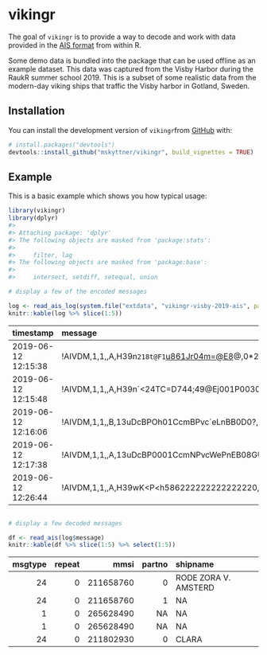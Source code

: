 
<!-- README.md is generated from README.Rmd. Please edit that file -->

# vikingr

<!-- badges: start -->

<!-- badges: end -->

The goal of `vikingr` is to provide a way to decode and work with data
provided in the [AIS format](https://gpsd.gitlab.io/gpsd/AIVDM.html)
from within R.

Some demo data is bundled into the package that can be used offline as
an example dataset. This data was captured from the Visby Harbor during
the RaukR summer school 2019. This is a subset of some realistic data
from the modern-day viking ships that traffic the Visby harbor in
Gotland, Sweden.

## Installation

You can install the development version of `vikingr`from
[GitHub](https://github.com/mskyttner/vikingr) with:

``` r
# install.packages("devtools")
devtools::install_github("mskyttner/vikingr", build_vignettes = TRUE)
```

## Example

This is a basic example which shows you how typical usage:

``` r
library(vikingr)
library(dplyr)
#> 
#> Attaching package: 'dplyr'
#> The following objects are masked from 'package:stats':
#> 
#>     filter, lag
#> The following objects are masked from 'package:base':
#> 
#>     intersect, setdiff, setequal, union

# display a few of the encoded messages

log <- read_ais_log(system.file("extdata", "vikingr-visby-2019-ais", package = "vikingr"))
knitr::kable(log %>% slice(1:5))
```

| timestamp           | message                                                     |
| :------------------ | :---------------------------------------------------------- |
| 2019-06-12 12:15:38 | \!AIVDM,1,1,,A,H39n`218t@F1`<u861Jr04m=@E8>@,0\*29,142656   |
| 2019-06-12 12:15:48 | \!AIVDM,1,1,,A,H39n\`<24TC=D744;49@Ej001P0030>,0\*0E,632874 |
| 2019-06-12 12:16:06 | \!AIVDM,1,1,,B,13uDcBPOh01CcmBPvc\`eLnBB0D0?,0\*57,1476282  |
| 2019-06-12 12:17:38 | \!AIVDM,1,1,,A,13uDcBP0001CcmNPvcWePnEB08GU,0\*32,5881853   |
| 2019-06-12 12:26:44 | \!AIVDM,1,1,,A,H39wK\<P\<h586222222222222220,0\*6B,32127775 |

``` r

# display a few decoded messages

df <- read_ais(log$message)
knitr::kable(df %>% slice(1:5) %>% select(1:5))
```

| msgtype | repeat |      mmsi | partno | shipname             |
| ------: | -----: | --------: | -----: | :------------------- |
|      24 |      0 | 211658760 |      0 | RODE ZORA V. AMSTERD |
|      24 |      0 | 211658760 |      1 | NA                   |
|       1 |      0 | 265628490 |     NA | NA                   |
|       1 |      0 | 265628490 |     NA | NA                   |
|      24 |      0 | 211802930 |      0 | CLARA                |
